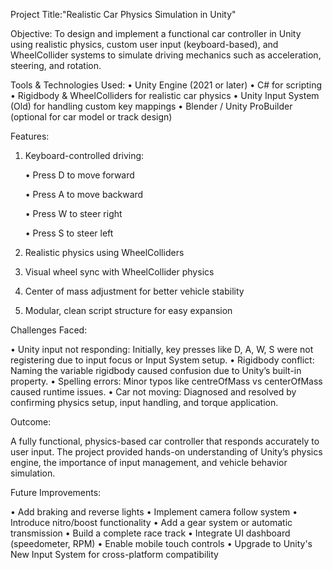 Project Title:"Realistic Car Physics Simulation in Unity"

Objective:
To design and implement a functional car controller in Unity using realistic physics, custom user input (keyboard-based), and WheelCollider systems to simulate driving mechanics such as acceleration, steering, and rotation.

Tools & Technologies Used:
•	Unity Engine (2021 or later)
•	C# for scripting
•	Rigidbody & WheelColliders for realistic car physics
•	Unity Input System (Old) for handling custom key mappings
•	Blender / Unity ProBuilder (optional for car model or track design)

Features:
1. Keyboard-controlled driving:
   
   •	Press D to move forward
   
   •	Press A to move backward
   
   •	Press W to steer right
   
   •	Press S to steer left

3. Realistic physics using WheelColliders
4. Visual wheel sync with WheelCollider physics
5. Center of mass adjustment for better vehicle stability
6. Modular, clean script structure for easy expansion

Challenges Faced:

•	Unity input not responding: Initially, key presses like D, A, W, S were not registering due to input focus or Input System setup.
•	Rigidbody conflict: Naming the variable rigidbody caused confusion due to Unity’s built-in property.
•	Spelling errors: Minor typos like centreOfMass vs centerOfMass caused runtime issues.
•	Car not moving: Diagnosed and resolved by confirming physics setup, input handling, and torque application.

Outcome:

A fully functional, physics-based car controller that responds accurately to user input. The project provided hands-on understanding of Unity’s physics engine, the importance of input management, and vehicle behavior simulation.

Future Improvements:

•	Add braking and reverse lights
•	Implement camera follow system
•	Introduce nitro/boost functionality
•	Add a gear system or automatic transmission
•	Build a complete race track
•	Integrate UI dashboard (speedometer, RPM)
•	Enable mobile touch controls
•	Upgrade to Unity's New Input System for cross-platform compatibility

